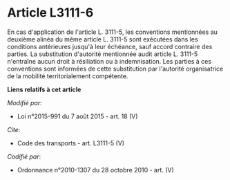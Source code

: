 # Article L3111-6

En cas d'application de l'article L. 3111-5, les conventions mentionnées au deuxième alinéa du même article L. 3111-5 sont
exécutées dans les conditions antérieures jusqu'à leur échéance, sauf accord contraire des parties. La substitution
d'autorité mentionnée audit article L. 3111-5 n'entraîne aucun droit à résiliation ou à indemnisation. Les parties à ces
conventions sont informées de cette substitution par l'autorité organisatrice de la mobilité territorialement compétente.

**Liens relatifs à cet article**

_Modifié par_:

  - Loi n°2015-991 du 7 août 2015 - art. 18 (V)

_Cite_:

  - Code des transports - art. L3111-5 (V)

_Codifié par_:

  - Ordonnance n°2010-1307 du 28 octobre 2010 - art. (V)
